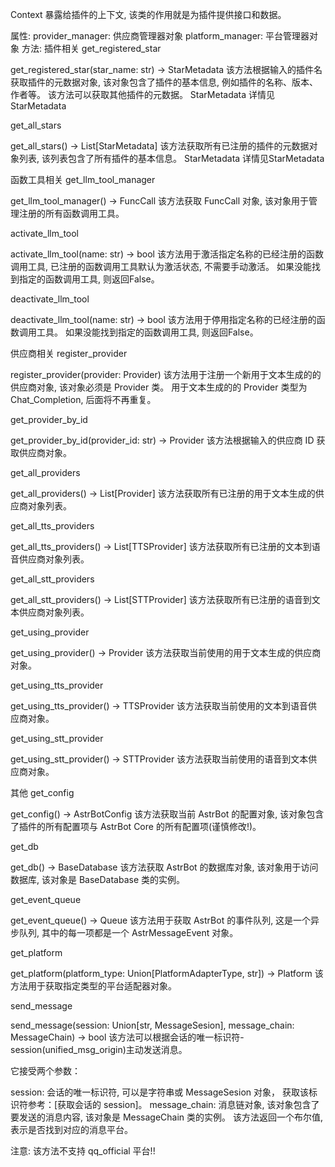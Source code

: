 Context
暴露给插件的上下文, 该类的作用就是为插件提供接口和数据。

属性:
provider_manager: 供应商管理器对象
platform_manager: 平台管理器对象
方法:
插件相关
get_registered_star

get_registered_star(star_name: str) -> StarMetadata
该方法根据输入的插件名获取插件的元数据对象, 该对象包含了插件的基本信息, 例如插件的名称、版本、作者等。 该方法可以获取其他插件的元数据。 StarMetadata 详情见StarMetadata

get_all_stars

get_all_stars() -> List[StarMetadata]
该方法获取所有已注册的插件的元数据对象列表, 该列表包含了所有插件的基本信息。 StarMetadata 详情见StarMetadata

函数工具相关
get_llm_tool_manager

get_llm_tool_manager() -> FuncCall
该方法获取 FuncCall 对象, 该对象用于管理注册的所有函数调用工具。

activate_llm_tool

activate_llm_tool(name: str) -> bool
该方法用于激活指定名称的已经注册的函数调用工具, 已注册的函数调用工具默认为激活状态, 不需要手动激活。 如果没能找到指定的函数调用工具, 则返回False。

deactivate_llm_tool

deactivate_llm_tool(name: str) -> bool
该方法用于停用指定名称的已经注册的函数调用工具。 如果没能找到指定的函数调用工具, 则返回False。

供应商相关
register_provider

register_provider(provider: Provider)
该方法用于注册一个新用于文本生成的的供应商对象, 该对象必须是 Provider 类。 用于文本生成的的 Provider 类型为 Chat_Completion, 后面将不再重复。

get_provider_by_id

get_provider_by_id(provider_id: str) -> Provider
该方法根据输入的供应商 ID 获取供应商对象。

get_all_providers

get_all_providers() -> List[Provider]
该方法获取所有已注册的用于文本生成的供应商对象列表。

get_all_tts_providers

get_all_tts_providers() -> List[TTSProvider]
该方法获取所有已注册的文本到语音供应商对象列表。

get_all_stt_providers

get_all_stt_providers() -> List[STTProvider]
该方法获取所有已注册的语音到文本供应商对象列表。

get_using_provider

get_using_provider() -> Provider
该方法获取当前使用的用于文本生成的供应商对象。

get_using_tts_provider

get_using_tts_provider() -> TTSProvider
该方法获取当前使用的文本到语音供应商对象。

get_using_stt_provider

get_using_stt_provider() -> STTProvider
该方法获取当前使用的语音到文本供应商对象。

其他
get_config

get_config() -> AstrBotConfig
该方法获取当前 AstrBot 的配置对象, 该对象包含了插件的所有配置项与 AstrBot Core 的所有配置项(谨慎修改!)。

get_db

get_db() -> BaseDatabase
该方法获取 AstrBot 的数据库对象, 该对象用于访问数据库, 该对象是 BaseDatabase 类的实例。

get_event_queue

get_event_queue() -> Queue
该方法用于获取 AstrBot 的事件队列, 这是一个异步队列, 其中的每一项都是一个 AstrMessageEvent 对象。

get_platform

get_platform(platform_type: Union[PlatformAdapterType, str]) -> Platform
该方法用于获取指定类型的平台适配器对象。

send_message

send_message(session: Union[str, MessageSesion], message_chain: MessageChain) -> bool
该方法可以根据会话的唯一标识符-session(unified_msg_origin)主动发送消息。

它接受两个参数：

session: 会话的唯一标识符, 可以是字符串或 MessageSesion 对象， 获取该标识符参考：[获取会话的 session]。
message_chain: 消息链对象, 该对象包含了要发送的消息内容, 该对象是 MessageChain 类的实例。
该方法返回一个布尔值, 表示是否找到对应的消息平台。

注意: 该方法不支持 qq_official 平台!!